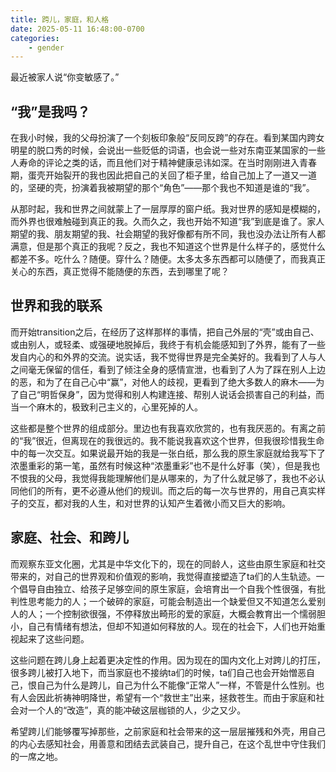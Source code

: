 ```yaml
---
title: 跨儿，家庭，和人格
date: 2025-05-11 16:48:00-0700
categories:
    - gender
---
```


最近被家人说“你变敏感了。”

## “我”是我吗？

在我小时候，我的父母扮演了一个刻板印象般“反同反跨”的存在。看到某国内跨女明星的脱口秀的时候，会说出一些贬低的词语，也会说一些对东南亚某国家的一些人寿命的评论之类的话，而且他们对于精神健康忌讳如深。在当时刚刚进入青春期，蛋壳开始裂开的我也因此把自己的关回了柜子里，给自己加上了一道又一道的，坚硬的壳，扮演着我被期望的那个“角色”——那个我也不知道是谁的“我”。

从那时起，我和世界之间就蒙上了一层厚厚的窗户纸。我对世界的感知是模糊的，而外界也很难触碰到真正的我。久而久之，我也开始不知道“我”到底是谁了。家人期望的我、朋友期望的我、社会期望的我好像都有所不同，我也没办法让所有人都满意，但是那个真正的我呢？反之，我也不知道这个世界是什么样子的，感觉什么都差不多。吃什么？随便。穿什么？随便。太多太多东西都可以随便了，而我真正关心的东西，真正觉得不能随便的东西，去到哪里了呢？

## 世界和我的联系

而开始transition之后，在经历了这样那样的事情，把自己外层的“壳”或由自己、或由别人，或轻柔、或强硬地脱掉后，我终于有机会能感知到了外界，能有了一些发自内心的和外界的交流。说实话，我不觉得世界是完全美好的。我看到了人与人之间毫无保留的信任，看到了倾注全身的感情宣泄，也看到了人为了踩在别人上边的恶，和为了在自己心中“赢”，对他人的歧视，更看到了绝大多数人的麻木——为了自己“明哲保身”，因为觉得和别人构建连接、帮别人说话会损害自己的利益，而当一个麻木的，极致利己主义的，心里死掉的人。

这些都是整个世界的组成部分。里边也有我喜欢欣赏的，也有我厌恶的。有离之前的“我”很近，但离现在的我很远的。我不能说我喜欢这个世界，但我很珍惜我生命中的每一次交互。如果说最开始的我是一张白纸，那么我的原生家庭就给我写下了浓墨重彩的第一笔，虽然有时候这种“浓墨重彩”也不是什么好事（笑），但是我也不恨我的父母，我觉得我能理解他们是从哪来的，为了什么就足够了，我也不必认同他们的所有，更不必遵从他们的规训。而之后的每一次与世界的，用自己真实样子的交互，都对我的人生，和对世界的认知产生着微小而又巨大的影响。

## 家庭、社会、和跨儿

而观察东亚文化圈，尤其是中华文化下的，现在的同龄人，这些由原生家庭和社交带来的，对自己的世界观和价值观的影响，我觉得直接塑造了ta们的人生轨迹。一个倡导自由独立、给孩子足够空间的原生家庭，会培育出一个自我个性很强，有批判性思考能力的人；一个破碎的家庭，可能会制造出一个缺爱但又不知道怎么爱别人的人；一个控制欲很强，不停释放出畸形的爱的家庭，大概会教育出一个懦弱胆小，自己有情绪有想法，但却不知道如何释放的人。现在的社会下，人们也开始重视起来了这些问题。

这些问题在跨儿身上起着更决定性的作用。因为现在的国内文化上对跨儿的打压，很多跨儿被打入地下，而当家庭也不接纳ta们的时候，ta们自己也会开始憎恶自己，恨自己为什么是跨儿，自己为什么不能像“正常人”一样，不管是什么性别。也有人会因此祈祷神明降世，希望有一个“救世主”出来，拯救苍生。而由于家庭和社会对一个人的“改造”，真的能冲破这层枷锁的人，少之又少。

希望跨儿们能够覆写掉那些，之前家庭和社会带来的这一层层摧残和外壳，用自己的内心去感知社会，用善意和团结去武装自己，提升自己，在这个乱世中守住我们的一席之地。